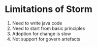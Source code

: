 # Limitations of Storm   

1. Need to write java code
2. Need to start from basic principles
3. Adoption for change is slow
4. Not support for govern artefacts
